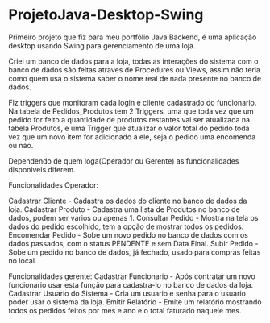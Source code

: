 # ProjetoJava-Desktop-Swing
Primeiro projeto que fiz para meu portfólio Java Backend, é uma aplicação desktop usando Swing para gerenciamento de uma loja.

Criei um banco de dados para a loja, todas as interações do sistema com o banco de dados são feitas atraves de Procedures ou Views, assim não teria como quem usa o sistema saber o nome real de nada presente no banco de dados.

Fiz triggers que monitoram cada login e cliente cadastrado do funcionario.
Na tabela de Pedidos_Produtos tem 2 Triggers, uma que toda vez que um pedido for feito a quantidade de produtos restantes vai ser atualizada na tabela Produtos, e uma Trigger que atualizar o valor total do pedido toda vez que um novo item for adicionado a ele, seja o pedido uma encomenda ou não.


Dependendo de quem loga(Operador ou Gerente) as funcionalidades disponiveis diferem.

Funcionalidades Operador:

Cadastrar Cliente - Cadastra os dados do cliente no banco de dados da loja.
Cadastrar Produto - Cadastra uma lista de Produtos no banco de dados, podem ser varios ou apenas 1.
Consultar Pedido - Mostra na tela os dados do pedido escolhido, tem a opção de mostrar todos os pedidos.
Encomendar Pedido - Sobe um novo pedido no banco de dados com os dados passados, com o status PENDENTE e sem Data Final.
Subir Pedido - Sobe um pedido no banco de dados, já fechado, usado para compras feitas no local.


Funcionalidades gerente:
Cadastrar Funcionario - Após contratar um novo funcionario usar esta função para cadastra-lo no banco de dados da loja.
Cadastrar Usuario do Sistema - Cria um usuario e senha para o usuario poder usar o sistema da loja.
Emitir Relatório - Emite um relatório mostrando todos os pedidos feitos por mes e ano e o total faturado naquele mes.
